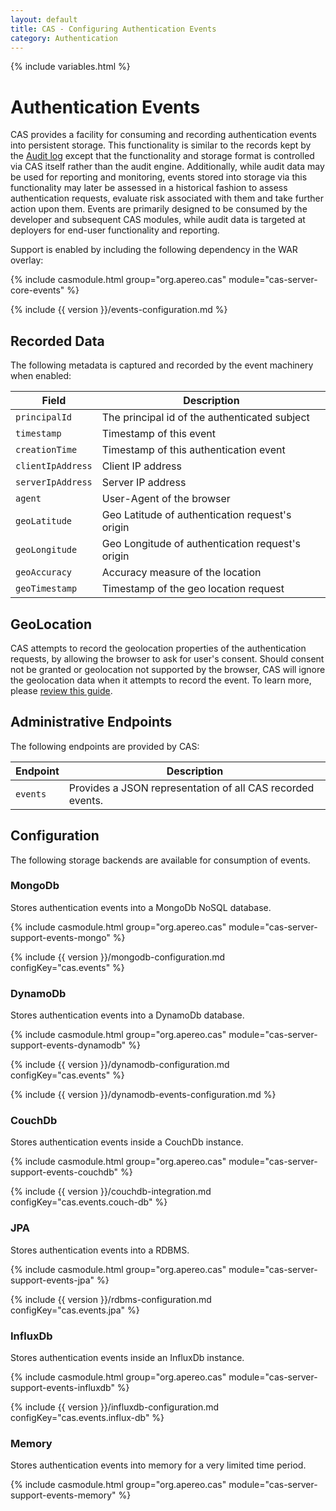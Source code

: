 ```yaml
---
layout: default
title: CAS - Configuring Authentication Events
category: Authentication
---
```

{% include variables.html %}

# Authentication Events

CAS provides a facility for consuming and recording authentication events into 
persistent storage. This functionality is similar to the records
kept by the [Audit log](Audits.html) except that the functionality and storage 
format is controlled via CAS itself rather than the audit engine.
Additionally, while audit data may be used for reporting and monitoring, events 
stored into storage via this functionality may later be assessed
in a historical fashion to assess authentication requests, evaluate risk 
associated with them and take further action upon them. Events are primarily
designed to be consumed by the developer and subsequent CAS modules, while 
audit data is targeted at deployers for end-user functionality and reporting.

Support is enabled by including the following dependency in the WAR overlay:

{% include casmodule.html group="org.apereo.cas" module="cas-server-core-events" %}

{% include {{ version }}/events-configuration.md %}

## Recorded Data

The following metadata is captured and recorded by the event machinery when enabled:

| Field                             | Description
|-----------------------------------|-----------------------------------------------------------------
| `principalId`                              | The principal id of the authenticated subject
| `timestamp`                                | Timestamp of this event
| `creationTime`                             | Timestamp of this authentication event
| `clientIpAddress`                          | Client IP address
| `serverIpAddress`                          | Server IP address
| `agent`                                    | User-Agent of the browser
| `geoLatitude`                              | Geo Latitude of authentication request's origin
| `geoLongitude`                             | Geo Longitude of authentication request's origin
| `geoAccuracy`                              | Accuracy measure of the location
| `geoTimestamp`                             | Timestamp of the geo location request

## GeoLocation

CAS attempts to record the geolocation properties of the authentication requests, by allowing 
the browser to ask for user's consent.  Should consent not be granted or geolocation 
not supported by the browser, CAS will ignore the geolocation data when it attempts to
record the event. To learn more, please [review this guide](GeoTracking-Authentication-Requests.html).

## Administrative Endpoints

The following endpoints are provided by CAS:
 
| Endpoint                 | Description
|--------------------------|------------------------------------------------
| `events`                 | Provides a JSON representation of all CAS recorded events.

## Configuration

The following storage backends are available for consumption of events.

### MongoDb

Stores authentication events into a MongoDb NoSQL database.

{% include casmodule.html group="org.apereo.cas" module="cas-server-support-events-mongo" %}

{% include {{ version }}/mongodb-configuration.md configKey="cas.events" %}

### DynamoDb

Stores authentication events into a DynamoDb database.

{% include casmodule.html group="org.apereo.cas" module="cas-server-support-events-dynamodb" %}

{% include {{ version }}/dynamodb-configuration.md configKey="cas.events" %}

{% include {{ version }}/dynamodb-events-configuration.md %}

### CouchDb

Stores authentication events inside a CouchDb instance.

{% include casmodule.html group="org.apereo.cas" module="cas-server-support-events-couchdb" %}

{% include {{ version }}/couchdb-integration.md configKey="cas.events.couch-db" %}

### JPA

Stores authentication events into a RDBMS.

{% include casmodule.html group="org.apereo.cas" module="cas-server-support-events-jpa" %}

{% include {{ version }}/rdbms-configuration.md configKey="cas.events.jpa" %}

### InfluxDb

Stores authentication events inside an InfluxDb instance.

{% include casmodule.html group="org.apereo.cas" module="cas-server-support-events-influxdb" %}

{% include {{ version }}/influxdb-configuration.md configKey="cas.events.influx-db" %}

### Memory

Stores authentication events into memory for a very limited time period.

{% include casmodule.html group="org.apereo.cas" module="cas-server-support-events-memory" %}
